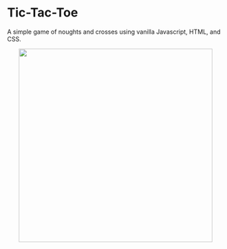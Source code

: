 # Tic-Tac-Toe
A simple game of noughts and crosses using vanilla Javascript, HTML, and CSS.

<div align="center">
<img src="https://github.com/lydiakwa/tic-tac-toe/assets/46302411/9876d4b4-71c7-4dec-8411-7dbe7a76e3a1" width="450" />
</div>
